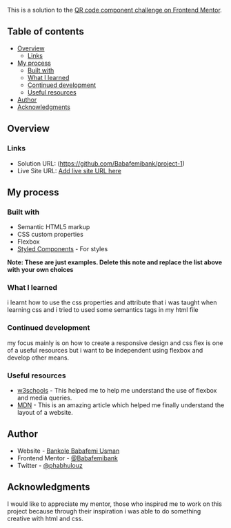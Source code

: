 This is a solution to the [QR code component challenge on Frontend Mentor](https://www.frontendmentor.io/challenges/qr-code-component-iux_sIO_H). 

## Table of contents

- [Overview](#overview)
  - [Links](#links)
- [My process](#my-process)
  - [Built with](#built-with)
  - [What I learned](#what-i-learned)
  - [Continued development](#continued-development)
  - [Useful resources](#useful-resources)
- [Author](#author)
- [Acknowledgments](#acknowledgments)


## Overview

### Links

- Solution URL: (https://github.com/Babafemibank/project-1)
- Live Site URL: [Add live site URL here](https://your-live-site-url.com)

## My process

### Built with

- Semantic HTML5 markup
- CSS custom properties
- Flexbox
- [Styled Components](https://styled-components.com/) - For styles

**Note: These are just examples. Delete this note and replace the list above with your own choices**

### What I learned

i learnt how to use the css properties and attribute that i was taught when learning css and i tried to used some semantics tags in my html file


### Continued development

my focus mainly is on how to create a responsive design and css flex is one of a useful resources but i want to be independent using flexbox and develop other means.


### Useful resources

- [w3schools](https://www.w3schools.com/css) - This helped me to help me understand the use of flexbox and media queries.
- [MDN](https://developer.mozilla.org/en-US/docs/Web/CSS) - This is an amazing article which helped me finally understand the layout of a website.


## Author

- Website - [Bankole Babafemi Usman](https://github.com/Babafemibank)
- Frontend Mentor - [@Babafemibank](https://www.frontendmentor.io/profile/Babafemibank)
- Twitter - [@phabhulouz](https://www.twitter.com/phabhulouz)



## Acknowledgments
I would like to appreciate my mentor, those who inspired me to work on this project because through their inspiration i was able to do something creative with html and css.
